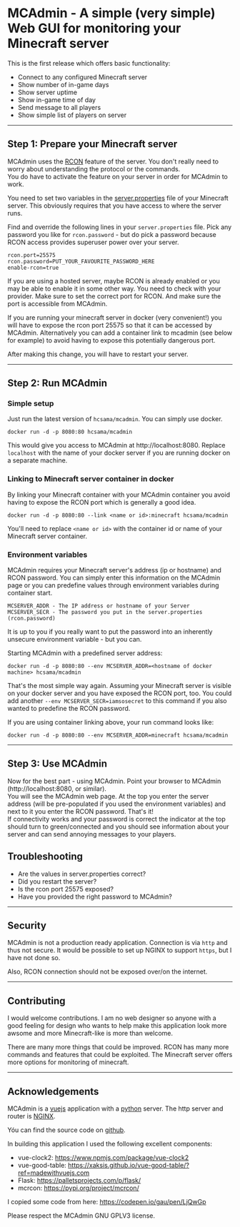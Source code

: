 # MCAdmin - A simple (very simple) Web GUI for monitoring your Minecraft server

This is the first release which offers basic functionality:
- Connect to any configured Minecraft server
- Show number of in-game days
- Show server uptime
- Show in-game time of day
- Send message to all players
- Show simple list of players on server
---
## Step 1: Prepare your Minecraft server
MCAdmin uses the [RCON](https://developer.valvesoftware.com/wiki/Source_RCON_Protocol) feature of the server. You don't really need to worry about understanding the protocol or the commands.  
You do have to activate the feature on your server in order for MCAdmin to work.

You need to set two variables in the [server.properties](https://minecraft.gamepedia.com/Server.properties) file of your Minecraft server. This obviously requires that you have access to where the server runs.

Find and override the following lines in your `server.properties` file. Pick any password you like for `rcon.password` - but do pick a password because RCON access provides superuser power over your server.

    rcon.port=25575
    rcon.password=PUT_YOUR_FAVOURITE_PASSWORD_HERE
    enable-rcon=true

If you are using a hosted server, maybe RCON is already enabled or you may be able to enable it in some other way. You need to check with your provider. Make sure to set the correct port for RCON. And make sure the port is accessible from MCAdmin.

If you are running your minecraft server in docker (very convenient!) you will have to expose the rcon port 25575 so that it can be accessed by MCAdmin. Alternatively you can add a container link to mcadmin (see below for example) to avoid having to expose this potentially dangerous port.

After making this change, you will have to restart your server.

---
## Step 2: Run MCAdmin

### Simple setup

Just run the latest version of `hcsama/mcadmin`. You can simply use docker.

    docker run -d -p 8080:80 hcsama/mcadmin

This would give you access to MCAdmin at http://localhost:8080. Replace `localhost` with the name of your docker server if you are running docker on a separate machine.

### Linking to Minecraft server container in docker

By linking your Minecraft container with your MCAdmin container you avoid having to expose the RCON port which is generally a good idea.

    docker run -d -p 8080:80 --link <name or id>:minecraft hcsama/mcadmin

You'll need to replace `<name or id>` with the container id or name of your Minecraft server container.

### Environment variables

MCAdmin requires your Minecraft server's address (ip or hostname) and RCON password. You can simply enter this information on the MCAdmin page or you can predefine values through environment variables during container start.

    MCSERVER_ADDR - The IP address or hostname of your Server
    MCSERVER_SECR - The password you put in the server.properties (rcon.password)

It is up to you if you really want to put the password into an inherently unsecure environment variable - but you can.

Starting MCAdmin with a predefined server address:

    docker run -d -p 8080:80 --env MCSERVER_ADDR=<hostname of docker machine> hcsama/mcadmin

That's the most simple way again. Assuming your Minecraft server is visible on your docker server and you have exposed the RCON port, too. You could add another `--env MCSERVER_SECR=iamsosecret` to this command if you also wanted to predefine the RCON password.

If you are using container linking above, your run command looks like:

    docker run -d -p 8080:80 --env MCSERVER_ADDR=minecraft hcsama/mcadmin
---
## Step 3: Use MCAdmin

Now for the best part - using MCAdmin. Point your browser to MCAdmin (http://localhost:8080, or similar).  
You will see the MCAdmin web page. At the top you enter the server address (will be pre-populated if you used the environment variables) and next to it you enter the RCON password. That's it!  
If connectivity works and your password is correct the indicator at the top should turn to green/connected and you should see information about your server and can send annoying messages to your players.

## Troubleshooting

- Are the values in server.properties correct?
- Did you restart the server?
- Is the rcon port 25575 exposed?
- Have you provided the right password to MCAdmin?
---
## Security
MCAdmin is not a production ready application. Connection is via `http` and thus not secure. It would be possible to set up NGINX to support `https`, but I have not done so.

Also, RCON connection should not be exposed over/on the internet.

---
## Contributing
I would welcome contributions. I am no web designer so anyone with a good feeling for design who wants to help make this application look more awsome and more Minecraft-like is more than welcome.

There are many more things that could be improved. RCON has many more commands and features that could be exploited. The Minecraft server offers more options for monitoring of minecraft.

---
## Acknowledgements

MCAdmin is a [vuejs](https://vuejs.org) application with a [python](https://www.python.org) server. The http server and router is [NGINX](https://www.nginx.com).

Yóu can find the source code on [github](https://github.com/hcsama/MCAdmin).

In building this application I used the following excellent components:

- vue-clock2: https://www.npmjs.com/package/vue-clock2
- vue-good-table: https://xaksis.github.io/vue-good-table/?ref=madewithvuejs.com
- Flask: https://palletsprojects.com/p/flask/
- mcrcon: https://pypi.org/project/mcrcon/

I copied some code from here: https://codepen.io/gau/pen/LjQwGp

Please respect the MCAdmin GNU GPLV3 license.